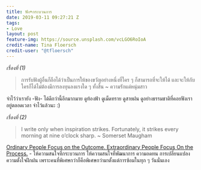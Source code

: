 ```yaml
---
title: ฟัง+กระบวนการ
date: 2019-03-11 09:27:21 Z
tags:
- Love
layout: post
feature-img: https://source.unsplash.com/vcLGO6RoIoA
credit-name: Tina Floersch
credit-user: "@tfloersch"
---
```


*เรื่องที่ (1)*
> การรับฟังผู้อื่นก็ถือได้ว่าเป็นการให้ของขวัญอย่างหนึ่งที่ใคร ๆ ก็สามารถที่จะให้ได้ และจะให้กับใครก็ได้ไม่ต้องมีการลงทุนลงแรงใด ๆ ทั้งสิ้น ~ ความรักแด่หนุ่มสาว

จำไว้ว่าเรายัง -ฟัง- ได้ดีกว่านี้อีกมากมาย ดูท้องฟ้า ดูเม็ดทราย ดูสายฝน ดูอย่างธรรมชาติที่คอยฟังเราอยู่ตลอดเวลา จำไว้แล้วนะ :)

*เรื่องที่ (2)*
> I write only when inspiration strikes. Fortunately, it strikes every morning at nine o’clock sharp. ~ Somerset Maugham

[Ordinary People Focus on the Outcome. Extraordinary People Focus On the Process.](https://nerdomeblog.com/2018/12/07/ordinary-people-focus-on-the-outcome-extraordinary-people-focus-on-the-process/) - ให้ความสนใจที่กระบวนการ ให้ความสนใจที่พัฒนาการ ความอดทน การเปลี่ยนแปลง ความตั้งใจฝึกฝน เพราะคนที่พิเศษกว่าก็คือพิเศษกว่ามาตั้งแต่การซ้อมในทุก ๆ วันนั่นเอง
